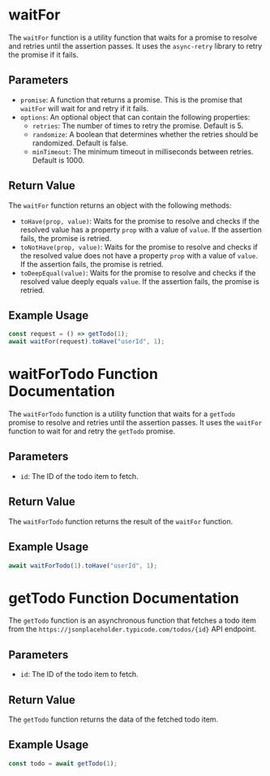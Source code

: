 # waitFor

The `waitFor` function is a utility function that waits for a promise to resolve and retries until the assertion passes. It uses the `async-retry` library to retry the promise if it fails.

## Parameters

- `promise`: A function that returns a promise. This is the promise that `waitFor` will wait for and retry if it fails.
- `options`: An optional object that can contain the following properties:
  - `retries`: The number of times to retry the promise. Default is 5.
  - `randomize`: A boolean that determines whether the retries should be randomized. Default is false.
  - `minTimeout`: The minimum timeout in milliseconds between retries. Default is 1000.

## Return Value

The `waitFor` function returns an object with the following methods:

- `toHave(prop, value)`: Waits for the promise to resolve and checks if the resolved value has a property `prop` with a value of `value`. If the assertion fails, the promise is retried.
- `toNotHave(prop, value)`: Waits for the promise to resolve and checks if the resolved value does not have a property `prop` with a value of `value`. If the assertion fails, the promise is retried.
- `toDeepEqual(value)`: Waits for the promise to resolve and checks if the resolved value deeply equals `value`. If the assertion fails, the promise is retried.

## Example Usage

```javascript
const request = () => getTodo(1);
await waitFor(request).toHave("userId", 1);
```

# waitForTodo Function Documentation

The `waitForTodo` function is a utility function that waits for a `getTodo` promise to resolve and retries until the assertion passes. It uses the `waitFor` function to wait for and retry the `getTodo` promise.

## Parameters

- `id`: The ID of the todo item to fetch.

## Return Value

The `waitForTodo` function returns the result of the `waitFor` function.

## Example Usage

```javascript
await waitForTodo(1).toHave("userId", 1);
```

# getTodo Function Documentation

The `getTodo` function is an asynchronous function that fetches a todo item from the `https://jsonplaceholder.typicode.com/todos/{id}` API endpoint.

## Parameters

- `id`: The ID of the todo item to fetch.

## Return Value

The `getTodo` function returns the data of the fetched todo item.

## Example Usage

```javascript
const todo = await getTodo(1);
```
